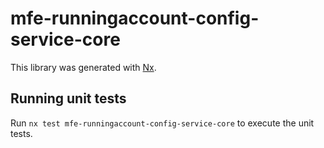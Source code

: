 # mfe-runningaccount-config-service-core

This library was generated with [Nx](https://nx.dev).

## Running unit tests

Run `nx test mfe-runningaccount-config-service-core` to execute the unit tests.
